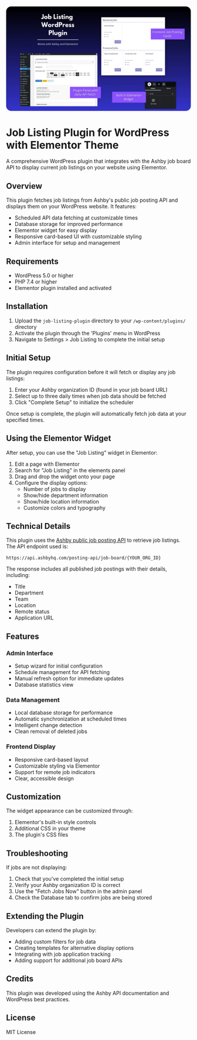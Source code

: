 ![Image showing screenshots of plugin](Job-Listing-WordPress-Plugin.webp)

# Job Listing Plugin for WordPress with Elementor Theme

A comprehensive WordPress plugin that integrates with the Ashby job board API to display current job listings on your website using Elementor.

## Overview

This plugin fetches job listings from Ashby's public job posting API and displays them on your WordPress website. It features:

- Scheduled API data fetching at customizable times
- Database storage for improved performance
- Elementor widget for easy display
- Responsive card-based UI with customizable styling
- Admin interface for setup and management

## Requirements

- WordPress 5.0 or higher
- PHP 7.4 or higher
- Elementor plugin installed and activated

## Installation

1. Upload the `job-listing-plugin` directory to your `/wp-content/plugins/` directory
2. Activate the plugin through the 'Plugins' menu in WordPress
3. Navigate to Settings > Job Listing to complete the initial setup

## Initial Setup

The plugin requires configuration before it will fetch or display any job listings:

1. Enter your Ashby organization ID (found in your job board URL)
2. Select up to three daily times when job data should be fetched
3. Click "Complete Setup" to initialize the scheduler

Once setup is complete, the plugin will automatically fetch job data at your specified times.

## Using the Elementor Widget

After setup, you can use the "Job Listing" widget in Elementor:

1. Edit a page with Elementor
2. Search for "Job Listing" in the elements panel
3. Drag and drop the widget onto your page
4. Configure the display options:
   - Number of jobs to display
   - Show/hide department information
   - Show/hide location information
   - Customize colors and typography

## Technical Details

This plugin uses the [Ashby public job posting API](https://developers.ashbyhq.com/docs/public-job-posting-api#example) to retrieve job listings. The API endpoint used is:

```
https://api.ashbyhq.com/posting-api/job-board/{YOUR_ORG_ID}
```

The response includes all published job postings with their details, including:

- Title
- Department
- Team
- Location
- Remote status
- Application URL

## Features

### Admin Interface

- Setup wizard for initial configuration
- Schedule management for API fetching
- Manual refresh option for immediate updates
- Database statistics view

### Data Management

- Local database storage for performance
- Automatic synchronization at scheduled times
- Intelligent change detection
- Clean removal of deleted jobs

### Frontend Display

- Responsive card-based layout
- Customizable styling via Elementor
- Support for remote job indicators
- Clear, accessible design

## Customization

The widget appearance can be customized through:

1. Elementor's built-in style controls
2. Additional CSS in your theme
3. The plugin's CSS files

## Troubleshooting

If jobs are not displaying:

1. Check that you've completed the initial setup
2. Verify your Ashby organization ID is correct
3. Use the "Fetch Jobs Now" button in the admin panel
4. Check the Database tab to confirm jobs are being stored

## Extending the Plugin

Developers can extend the plugin by:

- Adding custom filters for job data
- Creating templates for alternative display options
- Integrating with job application tracking
- Adding support for additional job board APIs

## Credits

This plugin was developed using the Ashby API documentation and WordPress best practices.

## License

MIT License
